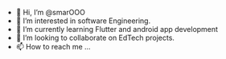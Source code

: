 - 👋 Hi, I’m @smarOOO
- 👀 I’m interested in software Engineering.
- 🌱 I’m currently learning Flutter and android app development
- 💞️ I’m looking to collaborate on EdTech projects.
- 📫 How to reach me ...

<!---
smarOOO/smarOOO is a ✨ special ✨ repository because its `README.md` (this file) appears on your GitHub profile.
You can click the Preview link to take a look at your changes.
--->
